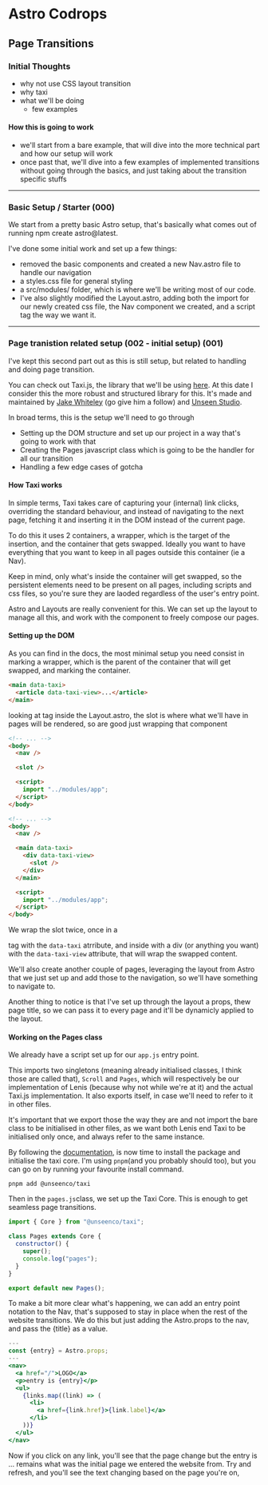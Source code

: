 # Astro Codrops

## Page Transitions

### Initial Thoughts

- why not use CSS layout transition
- why taxi
- what we'll be doing
  - few examples

#### How this is going to work

- we'll start from a bare example, that will dive into the more technical part and how our setup will work
- once past that, we'll dive into a few examples of implemented transitions without going through the basics, and just taking about the transition specific stuffs

---

### Basic Setup / Starter (000)

We start from a pretty basic Astro setup, that's basically what comes out of running npm create astro@latest.

I've done some initial work and set up a few things:

- removed the basic components and created a new Nav.astro file to handle our navigation
- a styles.css file for general styling
- a src/modules/ folder, which is where we'll be writing most of our code.
- I've also slightly modified the Layout.astro, adding both the import for our newly created css file, the Nav component we created, and a script tag the way we want it.

---

### Page tranistion related setup (002 - initial setup) (001)

I've kept this second part out as this is still setup, but related to handling and doing page transition.

You can check out Taxi.js, the library that we'll be using [here](https://taxi.js.org/).
At this date I consider this the more robust and structured library for this. It's made and maintained by [Jake Whiteley](https://x.com/jakewhiteleydev) (go give him a follow) and [Unseen Studio](https://unseen.co/).

In broad terms, this is the setup we'll need to go through

- Setting up the DOM structure and set up our project in a way that's going to work with that
- Creating the Pages javascript class which is going to be the handler for all our transition
- Handling a few edge cases of gotcha

#### How Taxi works

In simple terms, Taxi takes care of capturing your (internal) link clicks, overriding the standard behaviour, and instead of navigating to the next page, fetching it and inserting it in the DOM instead of the current page.

To do this it uses 2 containers, a wrapper, which is the target of the insertion, and the container that gets swapped. Ideally you want to have everything that you want to keep in all pages outside this container (ie a Nav).

Keep in mind, only what's inside the container will get swapped, so the persistent elements need to be present on all pages, including scripts and css files, so you're sure they are laoded regardless of the user's entry point.

Astro and Layouts are really convenient for this. We can set up the layout to manage all this, and work with the <slot> component to freely compose our pages.

#### Setting up the DOM

As you can find in the docs, the most minimal setup you need consist in marking a wrapper, which is the parent of the container that will get swapped, and marking the container.

```html
<main data-taxi>
  <article data-taxi-view>...</article>
</main>
```

looking at <body> tag inside the Layout.astro, the slot is where what we'll have in pages will be rendered, so are good just wrapping that component

```html
<!-- ... -->
<body>
  <nav />

  <slot />

  <script>
    import "../modules/app";
  </script>
</body>
```

```html
<!-- ... -->
<body>
  <nav />

  <main data-taxi>
    <div data-taxi-view>
      <slot />
    </div>
  </main>

  <script>
    import "../modules/app";
  </script>
</body>
```

We wrap the slot twice, once in a <main> tag with the `data-taxi` atrribute, and inside with a div (or anything you want) with the `data-taxi-view` attribute, that will wrap the swapped content.

We'll also create another couple of pages, leveraging the layout from Astro that we just set up and add those to the navigation, so we'll have something to navigate to.

Another thing to notice is that I've set up through the layout a props, thew page title, so we can pass it to every page and it'll be dynamicly applied to the layout.

#### Working on the Pages class

We already have a script set up for our `app.js` entry point.

This imports two singletons (meaning already initialised classes, I think those are called that), `Scroll` and `Pages`, which will respectively be our implementation of Lenis (because why not while we're at it) and the actual Taxi.js implementation. It also exports itself, in case we'll need to refer to it in other files.

It's important that we export those the way they are and not import the bare class to be initialised in other files, as we want both Lenis end Taxi to be initialised only once, and always refer to the same instance.

By following the [documentation](https://taxi.js.org/how-to-use/), is now time to install the package and initialise the taxi core. I'm using `pnpm`(and you probably should too), but you can go on by running your favourite install command.

```
pnpm add @unseenco/taxi
```

Then in the `pages.js`class, we set up the Taxi Core. This is enough to get seamless page transitions.

```js
import { Core } from "@unseenco/taxi";

class Pages extends Core {
  constructor() {
    super();
    console.log("pages");
  }
}

export default new Pages();
```

To make a bit more clear what's happening, we can add an entry point notation to the Nav,
that's supposed to stay in place when the rest of the website transitions. We do this but just adding the Astro.props to the nav, and pass the {title} as a value.

```jsx
---
const {entry} = Astro.props;
---
<nav>
  <a href="/">LOGO</a>
  <p>entry is {entry}</p>
  <ul>
    {links.map((link) => (
      <li>
        <a href={link.href}>{link.label}</a>
      </li>
    ))}
  </ul>
</nav>
```

Now if you click on any link, you'll see that the page change but the entry is ... remains what was the initial page we entered the website from. Try and refresh, and you'll see the text changing based on the page you're on,
